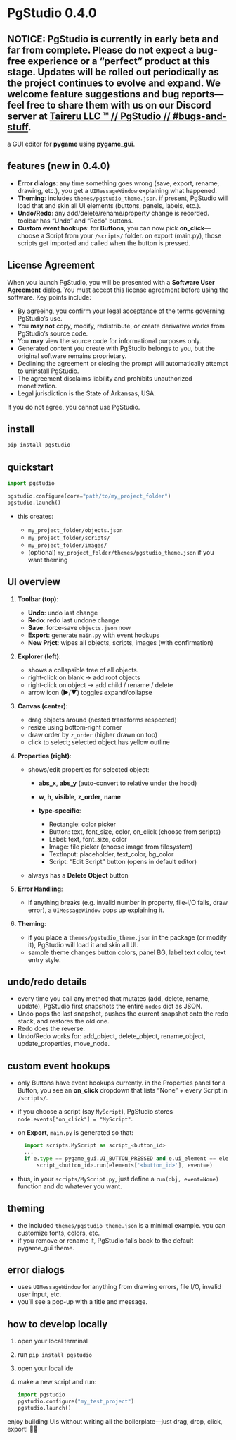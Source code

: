 
# PgStudio 0.4.0
## **NOTICE:** PgStudio is currently in early beta and far from complete. Please do not expect a bug-free experience or a “perfect” product at this stage. Updates will be rolled out periodically as the project continues to evolve and expand. We welcome feature suggestions and bug reports—feel free to share them with us on our Discord server at [Taireru LLC ™ // PgStudio // #bugs-and-stuff](https://discord.gg/36xVkTcuz5). 

a GUI editor for **pygame** using **pygame_gui**.

## features (new in 0.4.0)

- **Error dialogs**: any time something goes wrong (save, export, rename, drawing, etc.), you get a `UIMessageWindow` explaining what happened.  
- **Theming**: includes `themes/pgstudio_theme.json`. if present, PgStudio will load that and skin all UI elements (buttons, panels, labels, etc.).  
- **Undo/Redo**: any add/delete/rename/property change is recorded. toolbar has “Undo” and “Redo” buttons.  
- **Custom event hookups**: for **Buttons**, you can now pick **on_click**—choose a Script from your `/scripts/` folder. on export (main.py), those scripts get imported and called when the button is pressed.  

## License Agreement 

When you launch PgStudio, you will be presented with a **Software User Agreement** dialog. You must accept this license agreement before using the software. Key points include:

- By agreeing, you confirm your legal acceptance of the terms governing PgStudio’s use.
- You **may not** copy, modify, redistribute, or create derivative works from PgStudio’s source code.
- You **may** view the source code for informational purposes only.
- Generated content you create with PgStudio belongs to you, but the original software remains proprietary.
- Declining the agreement or closing the prompt will automatically attempt to uninstall PgStudio.
- The agreement disclaims liability and prohibits unauthorized monetization.
- Legal jurisdiction is the State of Arkansas, USA.

If you do not agree, you cannot use PgStudio.

## install

```bash
pip install pgstudio
````

## quickstart

```python
import pgstudio

pgstudio.configure(core="path/to/my_project_folder")
pgstudio.launch()
```

* this creates:

  * `my_project_folder/objects.json`
  * `my_project_folder/scripts/`
  * `my_project_folder/images/`
  * (optional) `my_project_folder/themes/pgstudio_theme.json` if you want theming

## UI overview

1. **Toolbar (top)**:

   * **Undo**: undo last change
   * **Redo**: redo last undone change
   * **Save**: force‐save `objects.json` now
   * **Export**: generate `main.py` with event hookups
   * **New Prjct**: wipes all objects, scripts, images (with confirmation)

2. **Explorer (left)**:

   * shows a collapsible tree of all objects.
   * right‐click on blank → add root objects
   * right‐click on object → add child / rename / delete
   * arrow icon (▶/▼) toggles expand/collapse

3. **Canvas (center)**:

   * drag objects around (nested transforms respected)
   * resize using bottom‐right corner
   * draw order by `z_order` (higher drawn on top)
   * click to select; selected object has yellow outline

4. **Properties (right)**:

   * shows/edit properties for selected object:

     * **abs\_x**, **abs\_y** (auto-convert to relative under the hood)
     * **w**, **h**, **visible**, **z\_order**, **name**
     * **type-specific**:

       * Rectangle: color picker
       * Button: text, font\_size, color, on\_click (choose from scripts)
       * Label: text, font\_size, color
       * Image: file picker (choose image from filesystem)
       * TextInput: placeholder, text\_color, bg\_color
       * Script: “Edit Script” button (opens in default editor)
   * always has a **Delete Object** button

5. **Error Handling**:

   * if anything breaks (e.g. invalid number in property, file‐I/O fails, draw error), a `UIMessageWindow` pops up explaining it.

6. **Theming**:

   * if you place a `themes/pgstudio_theme.json` in the package (or modify it), PgStudio will load it and skin all UI.
   * sample theme changes button colors, panel BG, label text color, text entry style.

## undo/redo details

* every time you call any method that mutates (add, delete, rename, update), PgStudio first snapshots the entire `nodes` dict as JSON.
* Undo pops the last snapshot, pushes the current snapshot onto the redo stack, and restores the old one.
* Redo does the reverse.
* Undo/Redo works for: add\_object, delete\_object, rename\_object, update\_properties, move\_node.

## custom event hookups

* only Buttons have event hookups currently. in the Properties panel for a Button, you see an **on\_click** dropdown that lists “None” + every Script in `/scripts/`.
* if you choose a script (say `MyScript`), PgStudio stores `node.events["on_click"] = "MyScript"`.
* on **Export**, `main.py` is generated so that:

  ```py
    import scripts.MyScript as script_<button_id>
    ...
    if e.type == pygame_gui.UI_BUTTON_PRESSED and e.ui_element == elements['<button_id>']:
        script_<button_id>.run(elements['<button_id>'], event=e)
  ```
* thus, in your `scripts/MyScript.py`, just define a `run(obj, event=None)` function and do whatever you want.

## theming

* the included `themes/pgstudio_theme.json` is a minimal example. you can customize fonts, colors, etc.
* if you remove or rename it, PgStudio falls back to the default pygame\_gui theme.

## error dialogs

* uses `UIMessageWindow` for anything from drawing errors, file I/O, invalid user input, etc.
* you’ll see a pop-up with a title and message.

## how to develop locally

1. open your local terminal
2. run `pip install pgstudio`
3. open your local ide
4. make a new script and run:

   ```py
   import pgstudio
   pgstudio.configure("my_test_project")
   pgstudio.launch()
   ```

enjoy building UIs without writing all the boilerplate—just drag, drop, click, export! 🚀🎨